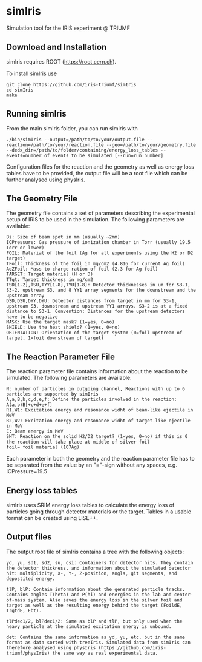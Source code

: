 # simIris
Simulation tool for the IRIS experiment @ TRIUMF


## Download and Installation ##
	
simIris requires ROOT (https://root.cern.ch).

To install simIris use

	git clone https://github.com/iris-triumf/simIris
	cd simIris
	make


## Running simIris ##

From the main simIris folder, you can run simIris with
 
	./bin/simIris --output=/path/to/to/your/output.file --reaction=/path/to/your/reaction.file --geo=/path/to/your/geometry.file --dedx_dir=/path/to/folder/containing/energy_loss_tables --events=number of events to be simulated [--run=run number]

Configuration files for the reaction and the geometry as well as energy loss tables have to be provided, the output file will be a root file which can be further analysed using physIris.


## The Geometry File ##

The geometry file contains a set of parameters describing the experimental setup of IRIS to be used in the simulation. The following parameters are available:
	
	Bs: Size of beam spot in mm (usually ~2mm)			
	ICPressure: Gas pressure of ionization chamber in Torr (usually 19.5 Torr or lower)
	FOIL: Material of the foil (Ag for all experiments using the H2 or D2 target)			
	TFoil: Thickness of the foil in mg/cm2 (4.816 for current Ag foil)
	AoZFoil: Mass to charge ration of foil (2.3 for Ag foil)
	TARGET: Target material (H or D)		
	TTgt: Target thickness in mg/cm2
	TSD[1-2],TSU,TYY[1-8],TYU[1-8]: Detector thicknesses in um for S3-1, S3-2, upstream S3, and 8 YY1 array segments for the downstream and the upstream array
	DSD,DSU,DYY,DYU: Detector distances from target in mm for S3-1, upstream S3, downstream and upstream YY1 arrays. S3-2 is at a fixed distance to S3-1. Convention: Distances for the upstream detectors have to be negative	
	MASK: Use the target mask? (1=yes, 0=no)
	SHIELD: Use the heat shield? (1=yes, 0=no)
	ORIENTATION: Orientation of the target system (0=foil upstream of target, 1=foil downstream of target)


## The Reaction Parameter File ##

The reaction parameter file contains information about the reaction to be simulated. The following parameters are available:

	N: number of particles in outgoing channel, Reactions with up to 6 particles are supported by simIris
	A,a,B,b,c,d,e,f: Define the particles involved in the reaction: A(a,b)B[+c+d+e+f] 
	R1,W1: Excitation energy and resonance widht of beam-like ejectile in MeV
	R2,W2: Excitation energy and resonance widht of target-like ejectile in MeV
	E: Beam energy in MeV
	SHT: Reaction on the solid H2/D2 target? (1=yes, 0=no) if this is 0 the reaction will take place at middle of silver foil
	foil= foil material (107Ag)  

Each parameter in both the geometry and the reaction parameter file has to be separated from the value by an "="-sign without any spaces, e.g. ICPressure=19.5

## Energy loss tables ##

simIris uses SRIM  energy loss tables to calculate the energy loss of particles going through detector materials or the target. Tables in a usable format can be created using LISE++.

## Output files

The output root file of simIris contains a tree with the following objects:

	yd, yu, sd1, sd2, su, csi: Containers for detector hits. They contain the detector thickness, and information about the simulated detector hit: multiplicity, X-, Y-, Z-position, angls, git segments, and depostited energy.

	tlP, blP: Contain information about the generated particle tracks. Contains angles T(heta) and P(hi) and energies in the lab and center-of-mass system. Also saves the energy loss in the silver foil and target as well as the resulting energy behind the target (FoildE, TrgtdE, Ebt).

	tlPdec1/2, blPdec1/2: Same as blP and tlP, but only used when the heavy particle at the simulated excitation energy is unbound.

	det: Contains the same information as yd, yu, etc. but in the same format as data sorted with treeIris. Simulated data from simIris can therefore analysed using physIris (https://github.com/iris-triumf/physIris) the same way as real experimental data.
